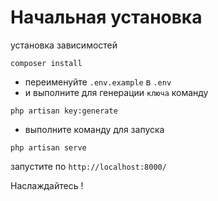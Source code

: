# Начальная установка
установка зависимостей
```
composer install
```
- переименуйте `.env.example` в `.env`
- и выполните для генерации `ключа` команду
```
php artisan key:generate
```

- выполните команду для запуска
```
php artisan serve
```

запустите по `http://localhost:8000/` 

Наслаждайтесь !